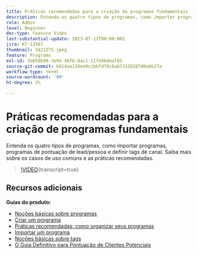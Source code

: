 ```yaml
---
title: Práticas recomendadas para a criação de programas fundamentais
description: Entenda os quatro tipos de programas, como importar programas, programas de pontuação de lead/pessoa e definir tags de canal. Saiba mais sobre os casos de uso comuns e as práticas recomendadas.
role: Admin
level: Beginner
doc-type: Feature Video
last-substantial-update: 2023-07-11T00:00:00Z
jira: KT-13567
thumbnail: 3421275.jpeg
feature: Programs
exl-id: 2b850b08-3e9d-4bfb-8ac1-21fd9bdeaf83
source-git-commit: b614aa134ee0ccbbfd70c6ab73339287d6ebb27a
workflow-type: tm+mt
source-wordcount: '99'
ht-degree: 2%

---
```


# Práticas recomendadas para a criação de programas fundamentais

Entenda os quatro tipos de programas, como importar programas, programas de pontuação de lead/pessoa e definir tags de canal. Saiba mais sobre os casos de uso comuns e as práticas recomendadas.

>[!VIDEO](https://video.tv.adobe.com/v/3421275/?learn=on){transcript=true}

## Recursos adicionais

**Guias do produto:**

* [Noções básicas sobre programas](https://experienceleague.adobe.com/docs/marketo/using/product-docs/core-marketo-concepts/programs/creating-programs/understanding-programs.html?lang=pt-BR)
* [Criar um programa](https://experienceleague.adobe.com/docs/marketo/using/product-docs/core-marketo-concepts/programs/creating-programs/create-a-program.html?lang=pt-BR)
* [Práticas recomendadas: como organizar seus programas](https://experienceleague.adobe.com/docs/marketo/using/product-docs/core-marketo-concepts/programs/working-with-programs/best-practice-how-to-organize-your-programs.html?lang=pt-BR)
* [Importar um programa](https://experienceleague.adobe.com/docs/marketo/using/product-docs/core-marketo-concepts/programs/working-with-programs/import-a-program.html?lang=pt-BR)
* [Noções básicas sobre tags](https://experienceleague.adobe.com/docs/marketo/using/product-docs/core-marketo-concepts/programs/working-with-programs/understanding-tags.html?lang=pt-BR)
* [O Guia Definitivo para Pontuação de Clientes Potenciais](https://business.adobe.com/resources/guides/lead-scoring.html)
